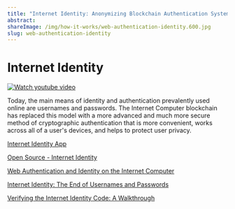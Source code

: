 ```yaml
---
title: "Internet Identity: Anonymizing Blockchain Authentication System"
abstract: 
shareImage: /img/how-it-works/web-authentication-identity.600.jpg
slug: web-authentication-identity
---
```


# Internet Identity

[![Watch youtube video](https://i.ytimg.com/vi/9eUTcCP_ELM/maxresdefault.jpg)](https://www.youtube.com/watch?v=9eUTcCP_ELM)

Today, the main means of identity and authentication prevalently used online are usernames and passwords. The Internet Computer blockchain has replaced this model with a more advanced and much more secure method of cryptographic authentication that is more convenient, works across all of a user's devices, and helps to protect user privacy. 

[Internet Identity App](https://identity.ic0.app/)

[Open Source - Internet Identity](https://github.com/dfinity/internet-identity)

[Web Authentication and Identity on the Internet Computer](https://medium.com/dfinity/web-authentication-and-identity-on-the-internet-computer-a9bd5754c547)

[Internet Identity: The End of Usernames and Passwords](https://medium.com/dfinity/internet-identity-the-end-of-usernames-and-passwords-ff45e4861bf7)

[Verifying the Internet Identity Code: A Walkthrough](https://medium.com/dfinity/verifying-the-internet-identity-code-a-walkthrough-c1dd7a53f883)
